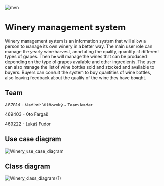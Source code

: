 ![mvn](https://github.com/OtoFargas/Winery-Management-System/blob/facade/.github/workflows/maven.yml)
# Winery management system

Winery management system is an information system that will allow a person to manage its own winery in a better way. The main user role can manage the yearly wine harvest, annotating the quality, quantity of different types of grapes. Then he will manage the wines that can be produced depending on the type of grapes available and other ingredients. The user can also manage the list of wine bottles sold and stocked and available to buyers. Buyers can consult the system to buy quantities of wine bottles, also leaving feedback about the quality of the wine they have bought.

## Team
467814 - Vladimír Višňovský - Team leader

469403 - Oto Fargaš

469222 - Lukáš Fudor

## Use case diagram
![Winery_use_case_diagram](https://user-images.githubusercontent.com/80093856/113921067-d9a97b00-97e5-11eb-94a3-8998e4a6b6a1.png)

## Class diagram
![Winery_class_diagram (1)](https://user-images.githubusercontent.com/80093856/113921088-df06c580-97e5-11eb-8a3c-ae1ba20301d3.png)

